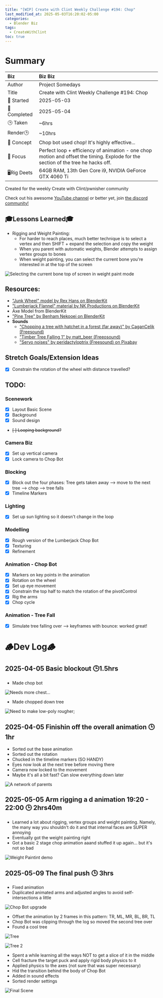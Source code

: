 ```yaml
---
title: "[WIP] Create with Clint Weekly Challenge #194: Chop"
last_modified_at: 2025-05-03T16:20:02-05:00
categories:
  - Blender Biz
tags:
  - CreateWithClint
toc: true
---
```


<!-- # The Final Result -->
<!-- [![Watch the video](https://img.youtube.com/vi/4eS8dGd9_TI/maxresdefault.jpg)](https://youtu.be/4eS8dGd9_TI) -->

# Summary

| Biz             | Biz Biz                               |
|:--------        | :---------                                |
| Author          | Project Somedays                      |
| Title           | Create with Clint Weekly Challenge #194: Chop |
| 📅 Started      | 2025-05-03        |
| 📅 Completed    | 2025-05-04        |
| 🕒 Taken        | ~6hrs                                  |
| Render🕒        | ~10hrs          |
| 🤯 Concept      | Chop bot used chop! It's highly effective...   |
| 🔎 Focus        | Perfect loop + efficiency of animation - one chop motion and offset the timing. Explode for the section of the tree he hacks off. |
| 🖥️Rig Deets     | 64GB RAM, 13th Gen Core i9, NVIDIA GeForce GTX 4060 Ti |

Created for the weekly Create with Clint/pwnisher community

Check out his awesome [YouTube channel](https://www.youtube.com/c/pwnisher) or better yet, join [the discord community!](https://discord.com/channels/673719770410909696/688444060737994785/922141725944872980)

## 🎓Lessons Learned🎓
- Rigging and Weight Painting:
  - For harder to reach places, much better technique is to select a vertex and then SHIFT + expand the selection and copy the weight
  - When you parent with automatic weights, Blender attempts to assign vertex groups to bones
  - When weight painting, you can select the current bone you're interested in at the top of the screen

![Selecting the current bone top of screen in weight paint mode](/assets/images/2025-05-05_Chop_SelectingWeightPaint.png "Took me WAY too long to find this")

## Resources:
- ["Junk Wheel" model by Rex Hans on BlenderKit](https://www.blenderkit.com/asset-gallery-detail/16c92522-68f7-4a86-acea-de5ab230e70c/)
- ["Lumberjack Flannel" material by NK Productions on BlenderKit](https://www.blenderkit.com/asset-gallery-detail/116973d9-ca12-439b-9200-f114d59d067e/)
- Axe Model from BlenderKit
- ["Pine Tree" by Benham Nekooei on BlenderKit](https://www.blenderkit.com/asset-gallery-detail/e440b3e9-adbd-45c6-bf81-82b9c32df2cf/)
- **Sounds**
  - ["Chopping a tree with hatchet in a forest (far away)" by CaganCelik (Freesound)](https://pixabay.com/sound-effects/chopping-a-tree-with-hatchet-in-a-forest-far-away-54150/)
  - ["Timber Tree Falling 1" by matt_beer (Freeosound)](https://pixabay.com/sound-effects/timber-tree-falling-1-40384/)
  - ["Servo noises" by peridactyloptrix (Freesound) on Pixabay](https://pixabay.com/sound-effects/servo-noises-55301/)

## Stretch Goals/Extension Ideas
- [x] Constrain the rotation of the wheel with distance travelled?

## TODO:
### Scenework
- [x] Layout Basic Scene
- [x] Background
- [x] Sound design
- ~~[ ] Looping background?~~

### Camera Biz
- [x] Set up vertical camera
- [x] Lock camera to Chop Bot

### Blocking
- [x] Block out the four phases: Tree gets taken away --> move to the next tree --> chop --> tree falls
- [x] Timeline Markers

### Lighting
- [x] Set up sun lighting so it doesn't change in the loop

### Modelling
- [x] Rough version of the Lumberjack Chop Bot
- [x] Texturing
- [x] Refinement

### Animation - Chop Bot

- [x] Markers on key points in the animation
- [x] Rotation on the wheel
- [x] Set up eye movement
- [x] Constrain the top half to match the rotation of the pivotControl
- [x] Rig the arms
- [x] Chop cycle

### Animation - Tree Fall
- [x] Simulate tree falling over --> keyframes with bounce: worked great!


# 🪵Dev Log🪵

## 2025-04-05 Basic blockout 🕒1.5hrs
  - Made chop bot  
  
  ![Needs more chest...](/assets/images/2025-05-03_ChopBot.png "I doubt the final version will be radically different")

  - Made chopped down tree
  
  ![Need to make low-poly rougher](/assets/images/2025-05-03_ChopBotTree.png "Is pencil?");

## 2025-04-05 Finishin off the overall animation  🕒1hr
  - Sorted out the base animation
  - Sorted out the rotation
  - Chucked in the timeline markers (SO HANDY)
  - Eyes now look at the next tree before moving there
  - Camera now locked to the movement
  - Maybe it's all a bit fast? Can slow everything down later

![A network of parents](/assets/images/2025-05-04_LotsOfParents.png "Hmmm I wonder how people usually manage a network of parents like this...")

## 2025-05-05 Arm rigging a d animation 19:20 - 22:00 🕒 2hrs40m 
- Learned a lot about rigging, vertex groups and weight painting. Namely, the many way you shouldn't do it and that internal faces are SUPER annoying
- Eventually got the weight painting right
- Got a basic 2 stage chop animation aaand stuffed it up again... but it's not so bad

![Weight Paintint demo](/assets/images/2025-05-05_Chop_WeightPaintingNotMyFave.png)

## 2025-05-09 The final push 🕒 3hrs
- Fixed animation
- Duplicated animated arms and adjusted angles to avoid self-intersections a little

![Chop Bot upgrade](/assets/images/2025-05-09_LumberBotUpgrade.png "He makes me happy 🥰")


- Offset the animation by 2 frames in this pattern: TR, ML, MR, BL, BR, TL
- Chop Bot was clipping through the log so moved the second tree over
- Found a cool tree

![Tree](/assets/images/2025-05-09_TreeModel.png "Kitbashing is tricky to match styles")

![Tree 2](/assets/images/2025-05-09_TreeTexturing.png "Booleans did weird things to my textures when applied. Don't apply in future??")

- Spent a while learning all the ways NOT to get a slice of it in the middle
- Cell fracture the target puck and apply rigid body physics to it
- Applied physics to the axes (not sure that was super necessary)
- Hid the transition behind the body of Chop Bot
- Added in sound effects
- Sorted render settings

![Final Scene](/assets/images/2025-05-09_ChopBotFinalClayView.png)

